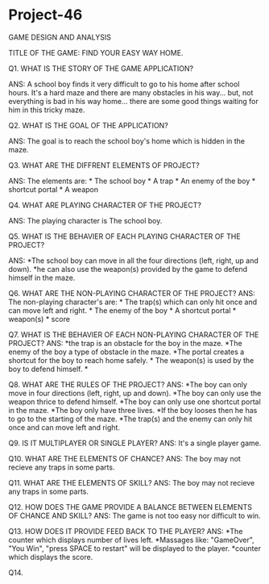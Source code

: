 # Project-46
GAME DESIGN AND ANALYSIS
 
TITLE OF THE GAME:  FIND YOUR EASY WAY HOME.

Q1. WHAT IS THE STORY OF THE GAME APPLICATION?

ANS: A school boy finds it very difficult to go to his home after school hours. It's a hard maze and there are many obstacles in his way... but, not everything is bad in his way home... there are some good things waiting for
          him in this tricky maze. 

Q2. WHAT IS THE GOAL OF THE APPLICATION?

ANS: The goal is to reach the school boy's home which is hidden in the maze.

Q3. WHAT ARE THE DIFFRENT ELEMENTS OF PROJECT?

ANS: The elements are:
         * The school boy
         * A trap
         * An enemy of the boy
         * shortcut portal 
         * A weapon

Q4. WHAT ARE PLAYING CHARACTER OF THE PROJECT?

ANS: The playing character is The school boy.

Q5. WHAT IS THE BEHAVIER OF EACH PLAYING CHARACTER OF THE PROJECT?

ANS: *The school boy can move in all the four directions (left, right, up and down).
          *he can also use the weapon(s) provided by the game to defend himself in the maze. 

Q6. WHAT ARE THE NON-PLAYING CHARACTER OF THE PROJECT?
ANS: The non-playing character's are:
         * The trap(s) which can only hit once and can move left and right.
         * The enemy of the boy
         * A shortcut portal 
         *  weapon(s)
         * score

Q7. WHAT IS THE BEHAVIER OF EACH NON-PLAYING CHARACTER OF THE PROJECT?
ANS: *the trap is an obstacle for the boy in the maze.
         *The enemy of the boy a type of obstacle in the maze.
         *The portal creates a shortcut for the boy to reach home safely.
         * The weapon(s) is used by the boy to defend himself.
         * 

Q8. WHAT ARE THE RULES OF THE PROJECT?
ANS: *The boy can only move in four directions (left, right, up and down).
         *The boy can only use the weapon thrice to defend himself.
         *The boy can only use one shortcut portal in the maze.
         *The boy only have three lives.
         *If the boy looses then he has to go to the starting of the maze.
         *The trap(s) and the enemy can only hit once and can move left and right.

Q9. IS IT MULTIPLAYER OR SINGLE PLAYER?
ANS: It's a single player game.

Q10. WHAT ARE THE ELEMENTS OF CHANCE?
ANS: The boy may not recieve any traps in some parts.

Q11. WHAT ARE THE ELEMENTS OF SKILL?
ANS: The boy may not recieve any traps in some parts.

Q12. HOW DOES THE GAME PROVIDE A BALANCE BETWEEN ELEMENTS OF CHANCE AND SKILL?
ANS: The game is not too easy nor difficult to win.

Q13. HOW DOES IT PROVIDE FEED BACK TO THE PLAYER?
ANS: *The counter which displays number of lives left.
         *Massages like: "GameOver", "You Win", "press SPACE to restart" will be displayed to the player.
         *counter which displays the score.    
 
Q14. 
